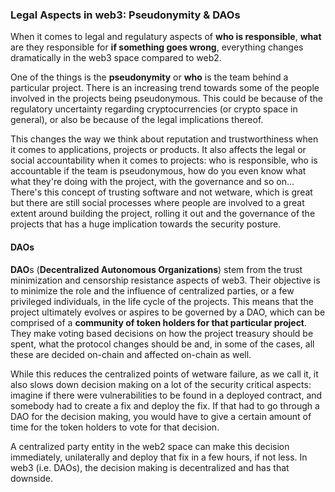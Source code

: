 ### Legal Aspects in web3: Pseudonymity & DAOs

When it comes to legal and regulatury aspects of **who is responsible**, **what** are they responsible for **if something goes wrong**, everything changes dramatically in the web3 space compared to web2.

One of the things is the **pseudonymity** or **who** is the team behind a particular project. There is an increasing trend towards some of the people involved in the projects being pseudonymous. This could be because of the regulatory uncertainty regarding cryptocurrencies (or crypto space in general), or also be because of the legal implications thereof.

This changes the way we think about reputation and trustworthiness when it comes to applications, projects or products. It also affects the legal or social accountability when it comes to projects: who is responsible, who is accountable if the team is pseudonymous, how do you even know what what they're doing with the project, with the governance and so on... There's this concept of trusting software and not wetware, which is great but there are still social processes where people are involved to a great extent around building the project, rolling it out and the governance of the projects that has a huge implication towards the security posture.

#### DAOs

**DAO**s (**Decentralized Autonomous Organizations**) stem from the trust minimization and censorship resistance aspects of web3. Their objective is to minimize the role and the influence of centralized parties, or a few privileged individuals, in the life cycle of the projects. This means that the project ultimately evolves or aspires to be governed by a DAO, which can be comprised of a **community of token holders for that particular project**. They make voting based decisions on how the project treasury should be spent, what the protocol changes should be and, in some of the cases, all these are decided on-chain and affected on-chain as well.

While this reduces the centralized points of wetware failure, as we call it, it also slows down decision making on a lot of the security critical aspects: imagine if there were vulnerabilities to be found in a deployed contract, and somebody had to create a fix and deploy the fix. If that had to go through a DAO for the decision making, you would have to give a certain amount of time for the token holders to vote for that decision.

A centralized party entity in the web2 space can make this decision immediately, unilaterally and deploy that fix in a few hours, if not less. In web3 (i.e. DAOs), the decision making is decentralized and has that downside.